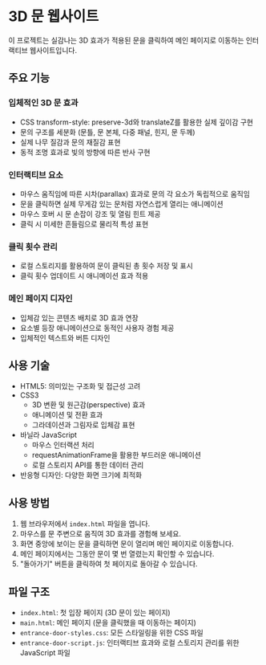 # 3D 문 웹사이트

이 프로젝트는 실감나는 3D 효과가 적용된 문을 클릭하여 메인 페이지로 이동하는 인터랙티브 웹사이트입니다.

## 주요 기능

### 입체적인 3D 문 효과
- CSS transform-style: preserve-3d와 translateZ를 활용한 실제 깊이감 구현
- 문의 구조를 세분화 (문틀, 문 본체, 다중 패널, 힌지, 문 두께)
- 실제 나무 질감과 문의 재질감 표현
- 동적 조명 효과로 빛의 방향에 따른 반사 구현

### 인터랙티브 요소
- 마우스 움직임에 따른 시차(parallax) 효과로 문의 각 요소가 독립적으로 움직임
- 문을 클릭하면 실제 무게감 있는 문처럼 자연스럽게 열리는 애니메이션
- 마우스 호버 시 문 손잡이 강조 및 열림 힌트 제공
- 클릭 시 미세한 흔들림으로 물리적 특성 표현

### 클릭 횟수 관리
- 로컬 스토리지를 활용하여 문이 클릭된 총 횟수 저장 및 표시
- 클릭 횟수 업데이트 시 애니메이션 효과 적용

### 메인 페이지 디자인
- 입체감 있는 콘텐츠 배치로 3D 효과 연장
- 요소별 등장 애니메이션으로 동적인 사용자 경험 제공
- 입체적인 텍스트와 버튼 디자인

## 사용 기술

- HTML5: 의미있는 구조화 및 접근성 고려
- CSS3
  - 3D 변환 및 원근감(perspective) 효과
  - 애니메이션 및 전환 효과
  - 그라데이션과 그림자로 입체감 표현
- 바닐라 JavaScript
  - 마우스 인터랙션 처리
  - requestAnimationFrame을 활용한 부드러운 애니메이션
  - 로컬 스토리지 API를 통한 데이터 관리
- 반응형 디자인: 다양한 화면 크기에 최적화

## 사용 방법

1. 웹 브라우저에서 `index.html` 파일을 엽니다.
2. 마우스를 문 주변으로 움직여 3D 효과를 경험해 보세요.
3. 화면 중앙에 보이는 문을 클릭하면 문이 열리며 메인 페이지로 이동합니다.
4. 메인 페이지에서는 그동안 문이 몇 번 열렸는지 확인할 수 있습니다.
5. "돌아가기" 버튼을 클릭하여 첫 페이지로 돌아갈 수 있습니다.

## 파일 구조

- `index.html`: 첫 입장 페이지 (3D 문이 있는 페이지)
- `main.html`: 메인 페이지 (문을 클릭했을 때 이동하는 페이지)
- `entrance-door-styles.css`: 모든 스타일링을 위한 CSS 파일
- `entrance-door-script.js`: 인터랙티브 효과와 로컬 스토리지 관리를 위한 JavaScript 파일 